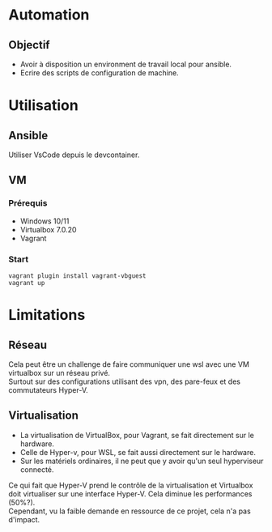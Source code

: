 # Automation
## Objectif
- Avoir à disposition un environment de travail local pour ansible.
- Ecrire des scripts de configuration de machine.

# Utilisation
## Ansible
Utiliser VsCode depuis le devcontainer. 
## VM
### Prérequis
- Windows 10/11
- Virtualbox 7.0.20
- Vagrant
### Start
```pwsh
vagrant plugin install vagrant-vbguest
vagrant up
```

# Limitations
## Réseau
Cela peut être un challenge de faire communiquer une wsl avec une VM virtualbox sur un réseau privé.  
Surtout sur des configurations utilisant des vpn, des pare-feux et des commutateurs Hyper-V.
## Virtualisation
- La virtualisation de VirtualBox, pour Vagrant, se fait directement sur le hardware.  
- Celle de Hyper-v, pour WSL, se fait aussi directement sur le hardware.  
- Sur les matériels ordinaires, il ne peut que y avoir qu'un seul hyperviseur connecté.  

Ce qui fait que Hyper-V prend le contrôle de la virtualisation et Virtualbox doit virtualiser sur une interface Hyper-V. Cela diminue les performances (50%?).  
Cependant, vu la faible demande en ressource de ce projet, cela n'a pas d'impact.
